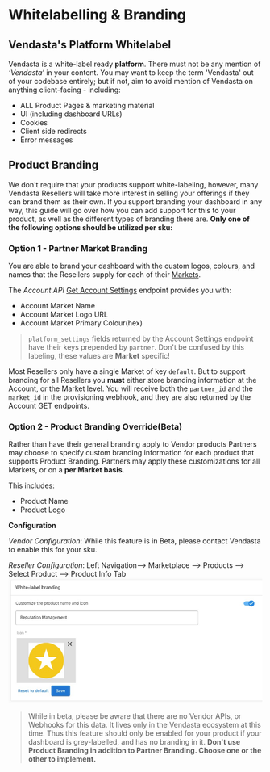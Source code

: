 # Whitelabelling & Branding

## Vendasta's Platform Whitelabel

Vendasta is a white-label ready **platform**. There must not be any mention of _‘Vendasta’_ in your content.
You may want to keep the term 'Vendasta' out of your codebase entirely; but if not, aim to avoid mention of Vendasta on anything client-facing - including:
* ALL Product Pages & marketing material
* UI (including dashboard URLs)
* Cookies
* Client side redirects
* Error messages

## Product Branding

We don't require that your products support white-labeling, however, many Vendasta Resellers will take more interest in selling your offerings if they can brand them as their own. If you support branding your dashboard in any way, this guide will go over how you can add support for this to your product, as well as the different types of branding there are. **Only one of the following options should be utilized per sku:**

### Option 1 - Partner Market Branding

You are able to brand your dashboard with the custom logos, colours, and names that the Resellers supply for each of their [Markets](https://support.vendasta.com/hc/en-us/articles/4417442351639). 

The *Account API* [Get Account Settings](https://developers.vendasta.com/swaggerui#/account/get_account__account_id__settings) endpoint provides you with:

* Account Market Name
* Account Market Logo URL
* Account Market Primary Colour(hex)

<!--theme: info -->
> `platform_settings` fields returned by the Account Settings endpoint have their keys prepended by `partner`. Don't be confused by this labeling, these values are **Market** specific!

Most Resellers only have a single Market of key `default`. But to support branding for all Resellers you **must** either store branding information at the Account, or the Market level. You will receive both the `partner_id` and the `market_id` in the provisioning webhook, and they are also returned by the Account GET endpoints.

### Option 2 - Product Branding Override(Beta)

Rather than have their general branding apply to Vendor products Partners may choose to specify custom branding information for each product that supports Product Branding. Partners may apply these customizations for all Markets, or on a **per Market basis**.

This includes:
* Product Name
* Product Logo

**Configuration**

_Vendor Configuration_: While this feature is in Beta, please contact Vendasta to enable this for your sku.

_Reseller Configuration_: 
Left Navigation--> Marketplace --> Products --> Select Product --> Product Info Tab
![Product Branding Config](../../assets/images/guides/white_labeling/product_branding_settings.png)

<!--theme: warning -->
> While in beta, please be aware that there are no Vendor APIs, or Webhooks for this data. It lives only in the Vendasta ecosystem at this time. Thus this feature should only be enabled for your product if your dashboard is grey-labelled, and has no branding in it. **Don't use Product Branding in addition to Partner Branding. Choose one or the other to implement.**